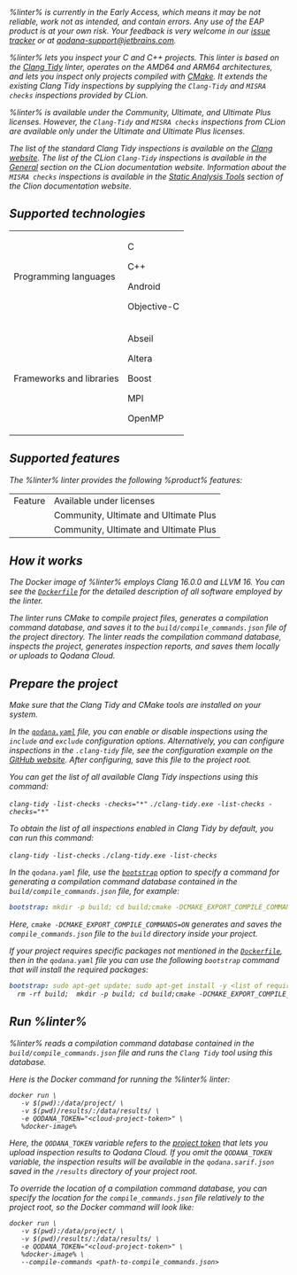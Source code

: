 [//]: # (title: Qodana for C/C++ \(CMake\))

<var name="linter" value="Qodana for C/C++ (CMake)"/>
<var name="ide" value="Clion"/>
<var name="docker-image" value="jetbrains/qodana-clang:2023.3-eap"/>
<var name="config-file" value="qodana-clang-docker-readme.xml"/>
<var name="clang-tidy" value="https://clang.llvm.org/extra/clang-tidy"/>
<var name="clang-config" value="https://gist.github.com/fbaeuerlein/2895f889e451a817d7b2b36fd60e2873"/>
<var name="dockerfile" value="https://github.com/JetBrains/qodana-docker/blob/main/2023.3/base/cpp.Dockerfile"/>
<var name="dockerfile-internal" value="https://github.com/JetBrains/qodana-docker/blob/main/2023.3/cpp/internal.Dockerfile"/>
<var name="clang-website" value="https://clang.llvm.org/extra/clang-tidy/checks/list.html"/>
<var name="clion-inspections-general" value="https://www.jetbrains.com/help/clion/list-of-c-cpp-inspections.html#general"/>
<var name="misra-inspections" value="https://www.jetbrains.com/help/clion/list-of-c-cpp-inspections.html#stat-analysis-tools"/>

<note>
%linter% is currently in the Early Access, which means it may be not reliable, work not as intended, and contain errors.
Any use of the EAP product is at your own risk. Your feedback is very welcome in our 
<a href="https://youtrack.jetbrains.com/newIssue?project=QD">issue tracker</a> or at
<a href="mailto:qodana-support@jetbrains.com">qodana-support@jetbrains.com</a>.
</note>

%linter% lets you inspect your C and C++ projects. This linter is based on the [Clang Tidy](%clang-tidy%) linter, 
operates on the AMD64 and ARM64 architectures, and lets you inspect only projects compiled with 
[CMake](https://cmake.org/). It extends the existing Clang Tidy inspections by supplying the `Clang-Tidy` and 
`MISRA checks` inspections provided by CLion. 

%linter% is available under the Community, Ultimate, and Ultimate Plus licenses. However, the `Clang-Tidy` and
`MISRA checks` inspections from CLion are available only under the Ultimate and Ultimate Plus licenses.

The list of the standard Clang Tidy inspections is available on the [Clang website](%clang-website%). The list of the 
CLion `Clang-Tidy` inspections is available in the [General](%clion-inspections-general%) section on the 
CLion documentation website. Information about the `MISRA checks` inspections is available in the 
[Static Analysis Tools](%misra-inspections%) section of the Clion documentation website.

## Supported technologies

<table header-style="none">
    <tr>
        <td>Programming languages</td>
        <td>
            <p>C</p>
            <p>C++</p>
            <p>Android</p>
            <p>Objective-C</p>
        </td>
    </tr>
    <tr>
        <td>Frameworks and libraries</td>
        <td>
            <p>Abseil</p>
            <p>Altera</p>
            <p>Boost</p>
            <p>MPI</p>
            <p>OpenMP</p>
        </td>
    </tr>
</table>

## Supported features

The %linter% linter provides the following %product% features:

<table>
    <tr>
        <td>Feature</td>
        <td>Available under licenses</td>
    </tr>
    <tr>
        <td><a href="baseline.xml"/></td>
        <td>Community, Ultimate and Ultimate Plus</td>
    </tr>
    <tr>
        <td><a href="quality-gate.xml"/></td>
        <td>Community, Ultimate and Ultimate Plus</td>
    </tr>
</table>

## How it works

The Docker image of %linter% employs Clang 16.0.0 and LLVM 16. You can see the 
[`Dockerfile`](%dockerfile%) for the detailed description of all software employed by the linter.  

The linter runs CMake to compile project files, generates a compilation command database, and saves it to the 
`build/compile_commands.json` file of the project directory. The linter reads the compilation command database, inspects 
the project, generates inspection reports, and saves them locally or uploads to Qodana Cloud.

## Prepare the project

Make sure that the Clang Tidy and CMake tools are installed on your system.

In the [`qodana.yaml`](qodana-yaml.md#Example+of+different+configuration+options) file, you can enable or disable inspections using the `include` and `exclude` configuration 
options. Alternatively, you can configure inspections in the `.clang-tidy` file, see the configuration example on the 
[GitHub website](%clang-config%). After configuring, save this file to the project root. 

<tip>
<p>You can get the list of all available Clang Tidy inspections using this command:</p>
<tabs>
<tab id="qodana-clang-full-linux" title="Linux" group-key="clang-linux">
<code>clang-tidy -list-checks -checks="*"</code>
</tab>
<tab id="qodana-clang-full-windows" title="Windows" group-key="clang-windows">
<code>./clang-tidy.exe -list-checks -checks="*"</code>
</tab>
</tabs>
<p>To obtain the list of all inspections enabled in Clang Tidy by default, you can run this command:</p>
<tabs>
<tab id="qodana-clang-enabled-linux" title="Linux" group-key="clang-linux">
<code>clang-tidy -list-checks</code>
</tab>
<tab id="qodana-clang-enabled-windows" title="Windows" group-key="clang-windows">
<code>./clang-tidy.exe -list-checks</code>
</tab>
</tabs>
</tip>

In the `qodana.yaml` file, use the [`bootstrap`](before-running-qodana.md) option to specify a command for generating 
a compilation command database contained in the `build/compile_commands.json` file, for example:

```yaml
bootstrap: mkdir -p build; cd build;cmake -DCMAKE_EXPORT_COMPILE_COMMANDS=ON .. || true
```

Here, `cmake -DCMAKE_EXPORT_COMPILE_COMMANDS=ON` generates and saves the `compile_commands.json` file to the `build` directory
inside your project.

If your project requires specific packages not mentioned in the [`Dockerfile`](%dockerfile%), then in the `qodana.yaml` 
file you can use the following `bootstrap` command that will install the required packages:

```yaml
bootstrap: sudo apt-get update; sudo apt-get install -y <list of required packages>; |
  rm -rf build;  mkdir -p build; cd build;cmake -DCMAKE_EXPORT_COMPILE_COMMANDS=ON .. || true
```

## Run %linter%

%linter% reads a compilation command database contained in the `build/compile_commands.json` file and runs the `Clang Tidy` 
tool using this database.

Here is the Docker command for running the %linter% linter:

```shell
docker run \
   -v $(pwd):/data/project/ \
   -v $(pwd)/results/:/data/results/ \
   -e QODANA_TOKEN="<cloud-project-token>" \
   %docker-image%
```

Here, the `QODANA_TOKEN` variable refers to the [project token](project-token.md) that lets you upload inspection results
to Qodana Cloud. If you omit the `QODANA_TOKEN` variable, the inspection results will be available in the 
`qodana.sarif.json` saved in the `/results` directory of your project root. 

To override the location of a compilation command database, you can specify the location for the 
`compile_commands.json` file relatively to the project root, so the Docker command will look like:

```shell
docker run \
   -v $(pwd):/data/project/ \
   -v $(pwd)/results/:/data/results/ \
   -e QODANA_TOKEN="<cloud-project-token>" \
   %docker-image% \
   --compile-commands <path-to-compile_commands.json>
```